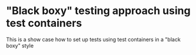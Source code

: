 # "Black boxy" testing approach using test containers

This is a show case how to set up tests using test containers in a "black boxy" style
